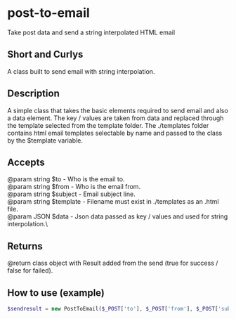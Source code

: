 # post-to-email
Take post data and send a string interpolated HTML email

## Short and Curlys
A class built to send email with string interpolation.

## Description
A simple class that takes the basic elements required to send email and
also a data element. The key / values are taken from data and replaced through
the template selected from the template folder. 
The ./templates folder contains html email templates selectable by name 
and passed to the class by the $template variable.

## Accepts
@param string $to - Who is the email to.\
@param string $from - Who is the email from.\
@param string $subject - Email subject line.\
@param string $template - Filename must exist in ./templates as an .html file.\
@param JSON $data - Json data passed as key / values and used for string interpolation.\

## Returns
@return class object with Result added from the send (true for success / false for failed).

## How to use (example)

```php
$sendresult = new PostToEmail($_POST['to'], $_POST['from'], $_POST['subject'], $_POST['template'], $_POST['data']);
```
